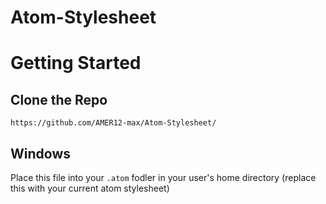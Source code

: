 # Atom-Stylesheet

# Getting Started

## Clone the Repo

````
https://github.com/AMER12-max/Atom-Stylesheet/
````

## Windows

Place this file into your ```.atom``` fodler in your user's home directory (replace this with your current atom stylesheet)
